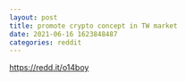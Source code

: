 ```yaml
--- 
layout: post 
title: promote crypto concept in TW market 
date: 2021-06-16 1623848487 
categories: reddit 
--- 
```

https://redd.it/o14boy